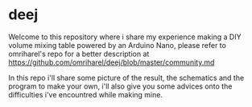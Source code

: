 # deej
Welcome to this repository where i share my experience making a DIY volume mixing table powered by an Arduino Nano, please refer to omriharel's repo for a better description at https://github.com/omriharel/deej/blob/master/community.md

In this repo i'll share some picture of the result, the schematics and the program to make your own, i'll also give you some advices onto the difficulties i've encountred while making mine.
